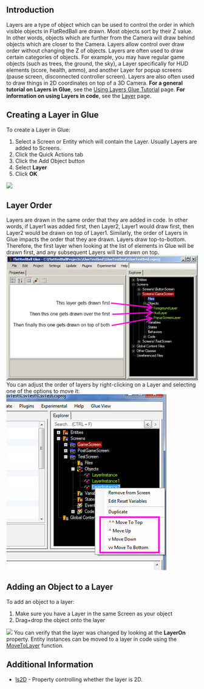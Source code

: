 ## Introduction

Layers are a type of object which can be used to control the order in which visible objects in FlatRedBall are drawn. Most objects sort by their Z value. In other words, objects which are further from the Camera will draw behind objects which are closer to the Camera. Layers allow control over draw order without changing the Z of objects. Layers are often used to draw certain categories of objects. For example, you may have regular game objects (such as trees, the ground, the sky), a Layer specifically for HUD elements (score, health, ammo), and another Layer for popup screens (pause screen, disconnected controller screen). Layers are also often used to draw things in 2D coordinates on top of a 3D Camera. **For a general tutorial on Layers in Glue**, see the [Using Layers Glue Tutorial](/frb/docs/index.php?title=Glue:Tutorials:Using_Layers "Glue:Tutorials:Using Layers") page. **For information on using Layers in code**, see the [Layer](/frb/docs/index.php?title=FlatRedBall.Graphics.Layer "FlatRedBall.Graphics.Layer") page.

## Creating a Layer in Glue

To create a Layer in Glue:

1.  Select a Screen or Entity which will contain the Layer. Usually Layers are added to Screens.
2.  Click the Quick Actions tab
3.  Click the Add Object button
4.  Select **Layer**
5.  Click **OK**

[![](/wp-content/uploads/2016/01/2021_July_22_092823.gif)](/wp-content/uploads/2016/01/2021_July_22_092823.gif)

## Layer Order

Layers are drawn in the same order that they are added in code. In other words, if Layer1 was added first, then Layer2, Layer1 would draw first, then Layer2 would be drawn on top of Layer1. Similarly, the order of Layers in Glue impacts the order that they are drawn. Layers draw top-to-bottom. Therefore, the first layer when looking at the list of elements in Glue will be drawn first, and any subsequent Layers will be drawn on top. ![LayerOrderInGlue.PNG](/media/migrated_media-LayerOrderInGlue.PNG) You can adjust the order of layers by right-clicking on a Layer and selecting one of the options to move it: ![MoveLayerUpOrDown.png](/media/migrated_media-MoveLayerUpOrDown.png)

## Adding an Object to a Layer

To add an object to a layer:

1.  Make sure you have a Layer in the same Screen as your object
2.  Drag+drop the object onto the layer

[![](/wp-content/uploads/2016/01/2019-07-19_10-39-04.gif)](/wp-content/uploads/2016/01/2019-07-19_10-39-04.gif) You can verify that the layer was changed by looking at the **LayerOn** property. Entity instances can be moved to a layer in code using the [MoveToLayer](/documentation/tools/glue-reference/entities/movetolayer.md) function.

## Additional Information

-   [Is2D](/documentation/tools/glue-reference/objects/glue-reference-objects-layer/glue-reference-objects-is2d.md) - Property controlling whether the layer is 2D.

 
